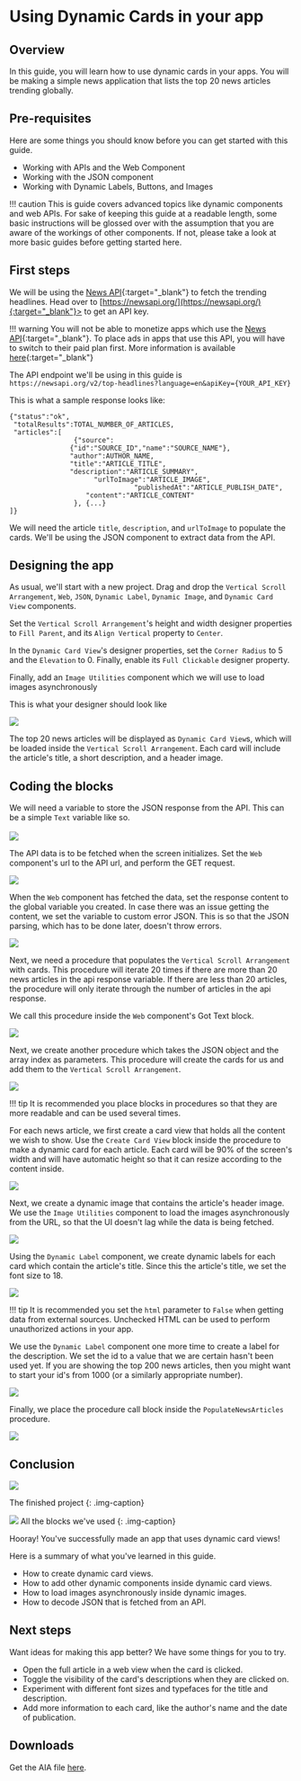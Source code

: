 # Using Dynamic Cards in your app

## Overview

In this guide, you will learn how to use dynamic cards in your apps. You will be making a simple news application that lists the top 20 news articles trending globally.


## Pre-requisites
Here are some things you should know before you can get started with this guide.

 * Working with APIs and the Web Component
 * Working with the JSON component
 * Working with Dynamic Labels, Buttons, and Images

!!! caution
		This is guide covers advanced topics like dynamic components and web APIs. For sake of keeping this guide at a readable length, some basic instructions will be glossed over with the assumption that you are aware of the workings of other components. If not, please take a look at more basic guides before getting started here.

## First steps

We will be using the [News API](https://newsapi.org/){:target="_blank"} to fetch the trending headlines. Head over to [https://newsapi.org/](https://newsapi.org/){:target="_blank"}> to get an API key.

!!! warning
		You will not be able to monetize apps which use the [News API](https://newsapi.org/){:target="_blank"}. To place ads in apps that use this API, you will have to switch to their paid plan first. More information is available [here](https://newsapi.org/pricing){:target="_blank"}

The API endpoint we'll be using in this guide is `https://newsapi.org/v2/top-headlines?language=en&apiKey={YOUR_API_KEY}`

This is what a sample response looks like: <br>

`{"status":"ok",` <br>
` "totalResults":TOTAL_NUMBER_OF_ARTICLES,` <br>
` "articles":[` <br>
`	             {"source":` <br>
`               {"id":"SOURCE_ID","name":"SOURCE_NAME"},` <br>
`               "author":AUTHOR_NAME,` <br>
`               "title":"ARTICLE_TITLE",` <br>
`               "description":"ARTICLE_SUMMARY",` <br>
`      				  "urlToImage":"ARTICLE_IMAGE",` <br>
`								"publishedAt":"ARTICLE_PUBLISH_DATE",` <br>
`            		"content":"ARTICLE_CONTENT"` <br>
`         		 }, {...}` <br>
`]}`

We will need the article `title`, `description`, and `urlToImage` to populate the cards. We'll be using the JSON component to extract data from the API.

## Designing the app

As usual, we'll start with a new project. Drag and drop the `Vertical Scroll Arrangement`, `Web`, `JSON`, `Dynamic Label`, `Dynamic Image`, and `Dynamic Card View` components.

Set the `Vertical Scroll Arrangement`'s height and width designer properties to `Fill Parent`, and its `Align Vertical` property to `Center`.

In the `Dynamic Card View`'s designer properties, set the `Corner Radius` to 5 and the `Elevation` to 0. Finally, enable its `Full Clickable` designer property.

Finally, add an `Image Utilities` component which we will use to load images asynchronously

This is what your designer should look like

![](/assets/images/guides/dynamic-cards/d_with-components.png)


The top 20 news articles will be displayed as `Dynamic Card View`s, which will be loaded inside the `Vertical Scroll Arrangement`. Each card will include the article's title, a short description, and a header image.


## Coding the blocks

We will need a variable to store the JSON response from the API. This can be a simple `Text` variable like so. <br><br>
![](/assets/images/guides/dynamic-cards/v_result.png)

The API data is to be fetched when the screen initializes. Set the `Web` component's url to the API url, and perform the GET request. <br>

![](/assets/images/guides/dynamic-cards/e_screen-initialize.png)

When the `Web` component has fetched the data, set the response content to the global variable you created. In case there was an issue getting the content, we set the variable to custom error JSON. This is so that the JSON parsing, which has to be done later, doesn't throw errors.

![](/assets/images/guides/dynamic-cards/e_web-got-text.png)

Next, we need a procedure that populates the `Vertical Scroll Arrangement` with cards. This procedure will iterate 20 times if there are more than 20 news articles in the api response variable. If there are less than 20 articles, the procedure will only iterate through the number of articles in the api response.

We call this procedure inside the `Web` component's Got Text block.

![](/assets/images/guides/dynamic-cards/f_populate-news-articles.png)

Next, we create another procedure which takes the JSON object and the array index as parameters. This procedure will create the cards for us and add them to the `Vertical Scroll Arrangement`.

![](/assets/images/guides/dynamic-cards/f_create-card.png)

!!! tip
		It is recommended you place blocks in procedures so that they are more readable and can be used several times.

For each news article, we first create a card view that holds all the content we wish to show. Use the `Create Card View` block inside the procedure to make a dynamic card for each article. Each card will be 90% of the screen's width and will have automatic height so that it can resize according to the content inside.

![](/assets/images/guides/dynamic-cards/m_create-dynamic-card-view.png)

Next, we create a dynamic image that contains the article's header image. We use the `Image Utilities` component to load the images asynchronously from the URL, so that the UI doesn't lag while the data is being fetched.

![](/assets/images/guides/dynamic-cards/m_create-dynamic-image.png)

Using the `Dynamic Label` component, we create dynamic labels for each card which contain the article's title. Since this the article's title, we set the font size to 18.

![](/assets/images/guides/dynamic-cards/m_create-dynamic-label.png)

!!! tip
		It is recommended you set the `html` parameter to `False` when getting data from external sources. Unchecked HTML can be used to perform unauthorized actions in your app.

We use the `Dynamic Label` component one more time to create a label for the description. We set the id to a value that we are certain hasn't been used yet. If you are showing the top 200 news articles, then you might want to start your id's from 1000 (or a similarly appropriate number).

![](/assets/images/guides/dynamic-cards/m_create-dynamic-description.png)

Finally, we place the procedure call block inside the `PopulateNewsArticles` procedure.

![](/assets/images/guides/dynamic-cards/f_populate-news-articles-with-call.png)

## Conclusion

![](/assets/images/guides/dynamic-cards/pr_screenshot.png#phone)

The finished project
{: .img-caption}

![](/assets/images/guides/dynamic-cards/all-blocks.png)
All the blocks we've used
{: .img-caption}

Hooray! You've successfully made an app that uses dynamic card views!

Here is a summary of what you've learned in this guide.

 - How to create dynamic card views.
 - How to add other dynamic components inside dynamic card views.
 - How to load images asynchronously inside dynamic images.
 - How to decode JSON that is fetched from an API.

## Next steps

Want ideas for making this app better? We have some things for you to try.

 - Open the full article in a web view when the card is clicked.
 - Toggle the visibility of the card's descriptions when they are clicked on.
 - Experiment with different font sizes and typefaces for the title and description.
 - Add more information to each card, like the author's name and the date of publication.

## Downloads

 Get the AIA file <a href="https://kodular-docs.s3-eu-west-1.amazonaws.com/aia/firebase_rules.aia">here</a>.
